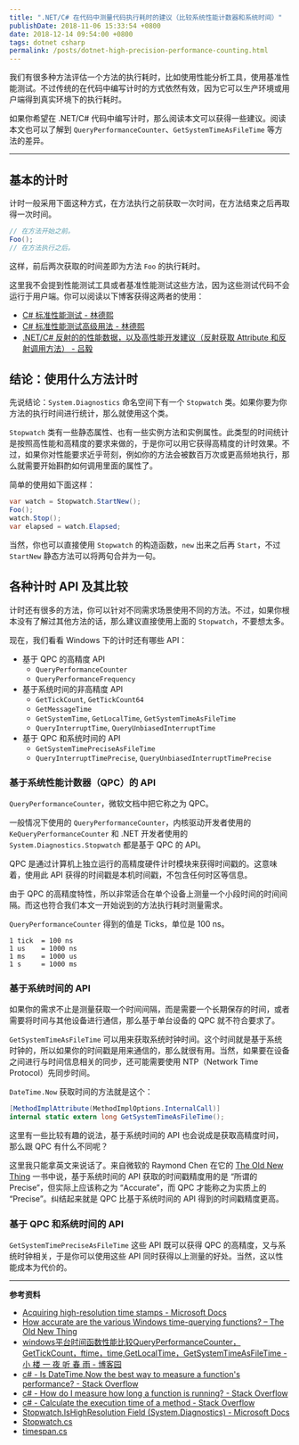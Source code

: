 ```yaml
---
title: ".NET/C# 在代码中测量代码执行耗时的建议（比较系统性能计数器和系统时间）"
publishDate: 2018-11-06 15:33:54 +0800
date: 2018-12-14 09:54:00 +0800
tags: dotnet csharp
permalink: /posts/dotnet-high-precision-performance-counting.html
---
```


我们有很多种方法评估一个方法的执行耗时，比如使用性能分析工具，使用基准性能测试。不过传统的在代码中编写计时的方式依然有效，因为它可以生产环境或用户端得到真实环境下的执行耗时。

如果你希望在 .NET/C# 代码中编写计时，那么阅读本文可以获得一些建议。阅读本文也可以了解到 `QueryPerformanceCounter`、`Get­System­Time­As­File­Time` 等方法的差异。

---

<div id="toc"></div>

## 基本的计时

计时一般采用下面这种方式，在方法执行之前获取一次时间，在方法结束之后再取得一次时间。

```csharp
// 在方法开始之前。
Foo();
// 在方法执行之后。
```

这样，前后两次获取的时间差即为方法 `Foo` 的执行耗时。

这里我不会提到性能测试工具或者基准性能测试这些方法，因为这些测试代码不会运行于用户端。你可以阅读以下博客获得这两者的使用：

- [C# 标准性能测试 - 林德熙](https://blog.lindexi.com/post/C-%E6%A0%87%E5%87%86%E6%80%A7%E8%83%BD%E6%B5%8B%E8%AF%95.html)
- [C# 标准性能测试高级用法 - 林德熙](https://blog.lindexi.com/post/C-%E6%A0%87%E5%87%86%E6%80%A7%E8%83%BD%E6%B5%8B%E8%AF%95%E9%AB%98%E7%BA%A7%E7%94%A8%E6%B3%95.html)
- [.NET/C# 反射的的性能数据，以及高性能开发建议（反射获取 Attribute 和反射调用方法） - 吕毅](/post/dotnet-high-performance-reflection-suggestions)

## 结论：使用什么方法计时

先说结论：`System.Diagnostics` 命名空间下有一个 `Stopwatch` 类。如果你要为你方法的执行时间进行统计，那么就使用这个类。

`Stopwatch` 类有一些静态属性、也有一些实例方法和实例属性。此类型的时间统计是按照高性能和高精度的要求来做的，于是你可以用它获得高精度的计时效果。不过，如果你对性能要求近乎苛刻，例如你的方法会被数百万次或更高频地执行，那么就需要开始斟酌如何调用里面的属性了。

简单的使用如下面这样：

```csharp
var watch = Stopwatch.StartNew();
Foo();
watch.Stop();
var elapsed = watch.Elapsed;
```

当然，你也可以直接使用 `Stopwatch` 的构造函数，`new` 出来之后再 `Start`，不过 `StartNew` 静态方法可以将两句合并为一句。

## 各种计时 API 及其比较

计时还有很多的方法，你可以针对不同需求场景使用不同的方法。不过，如果你根本没有了解过其他方法的话，那么建议直接使用上面的 `Stopwatch`，不要想太多。

现在，我们看看 Windows 下的计时还有哪些 API：

- 基于 QPC 的高精度 API
    - `Query­Performance­Counter`
    - `Query­Performance­Frequency`
- 基于系统时间的非高精度 API
    - `Get­Tick­Count`, `Get­Tick­Count64`
    - `Get­Message­Time`
    - `Get­System­Time`, `Get­Local­Time`, `Get­System­Time­As­File­Time`
    - `Query­Interrupt­Time`, `Query­Unbiased­Interrupt­Time`
- 基于 QPC 和系统时间的 API
    - `Get­System­Time­Precise­As­File­Time`
    - `Query­Interrupt­Time­Precise`, `Query­Unbiased­Interrupt­Time­Precise`

### 基于系统性能计数器（QPC）的 API

`QueryPerformanceCounter`，微软文档中把它称之为 QPC。

一般情况下使用的 `QueryPerformanceCounter`，内核驱动开发者使用的 `KeQueryPerformanceCounter` 和 .NET 开发者使用的 `System.Diagnostics.Stopwatch` 都是基于 QPC 的 API。

QPC 是通过计算机上独立运行的高精度硬件计时模块来获得时间戳的。这意味着，使用此 API 获得的时间戳是本机时间戳，不包含任何时区等信息。

由于 QPC 的高精度特性，所以非常适合在单个设备上测量一个小段时间的时间间隔。而这也符合我们本文一开始说到的方法执行耗时测量需求。

`QueryPerformanceCounter` 得到的值是 Ticks，单位是 100 ns。

```
1 tick  = 100 ns
1 us    = 1000 ns
1 ms    = 1000 us
1 s     = 1000 ms
```

### 基于系统时间的 API

如果你的需求不止是测量获取一个时间间隔，而是需要一个长期保存的时间，或者需要将时间与其他设备进行通信，那么基于单台设备的 QPC 就不符合要求了。

`GetSystemTimeAsFileTime` 可以用来获取系统时钟时间。这个时间就是基于系统时钟的，所以如果你的时间戳是用来通信的，那么就很有用。当然，如果要在设备之间进行与时间信息相关的同步，还可能需要使用 NTP（Network Time Protocol）先同步时间。

`DateTime.Now` 获取时间的方法就是这个：

```csharp
[MethodImplAttribute(MethodImplOptions.InternalCall)]
internal static extern long GetSystemTimeAsFileTime();
```

这里有一些比较有趣的说法，基于系统时间的 API 也会说成是获取高精度时间，那么跟 QPC 有什么不同呢？

这里我只能拿英文来说话了。来自微软的 Raymond Chen 在它的 [The Old New Thing](https://www.amazon.com/gp/product/0321440307?ie=UTF8&tag=tholneth-20&linkCode=as2&camp=1789&creative=9325&creativeASIN=0321440307) 一书中说，基于系统时间的 API 获取的时间戳精度用的是 “所谓的 Precise”，但实际上应该称之为 “Accurate”，而 QPC 才能称之为实质上的 “Precise”。纠结起来就是 QPC 比基于系统时间的 API 得到的时间戳精度更高。

### 基于 QPC 和系统时间的 API

`Get­System­Time­Precise­As­File­Time` 这些 API 既可以获得 QPC 的高精度，又与系统时钟相关，于是你可以使用这些 API 同时获得以上测量的好处。当然，这以性能成本为代价的。


---

**参考资料**

- [Acquiring high-resolution time stamps - Microsoft Docs](https://docs.microsoft.com/en-us/windows/desktop/sysinfo/acquiring-high-resolution-time-stamps?wt.mc_id=MVP)
- [How accurate are the various Windows time-querying functions? – The Old New Thing](https://blogs.msdn.microsoft.com/oldnewthing/20170921-00/?p=97057)
- [windows平台时间函数性能比较QueryPerformanceCounter，GetTickCount，ftime，time,GetLocalTime，GetSystemTimeAsFileTime - 小 楼 一 夜 听 春 雨 - 博客园](http://www.cnblogs.com/kex1n/p/3297607.html)
- [c# - Is DateTime.Now the best way to measure a function's performance? - Stack Overflow](https://stackoverflow.com/a/28648/6233938)
- [c# - How do I measure how long a function is running? - Stack Overflow](https://stackoverflow.com/q/10107140/6233938)
- [c# - Calculate the execution time of a method - Stack Overflow](https://stackoverflow.com/q/14019510/6233938)
- [Stopwatch.IsHighResolution Field (System.Diagnostics) - Microsoft Docs](https://docs.microsoft.com/en-us/dotnet/api/system.diagnostics.stopwatch.ishighresolution?redirectedfrom=MSDN&view=netframework-4.7.2?wt.mc_id=MVP)
- [Stopwatch.cs](https://referencesource.microsoft.com/#System/services/monitoring/system/diagnosticts/Stopwatch.cs,ceb0ba9cc88de82e)
- [timespan.cs](https://referencesource.microsoft.com/#mscorlib/system/timespan.cs,865ef7b89f41b632)

